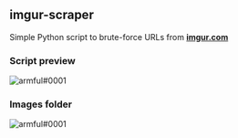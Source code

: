 ## imgur-scraper
Simple Python script to brute-force URLs from **[imgur.com](https://imgur.com/)**

### Script preview

![armful#0001](https://user-images.githubusercontent.com/55296171/116561478-a3ea4480-a902-11eb-9d22-adef29302360.gif)

### Images folder

![armful#0001](https://i.imgur.com/n3fiyik.png)
